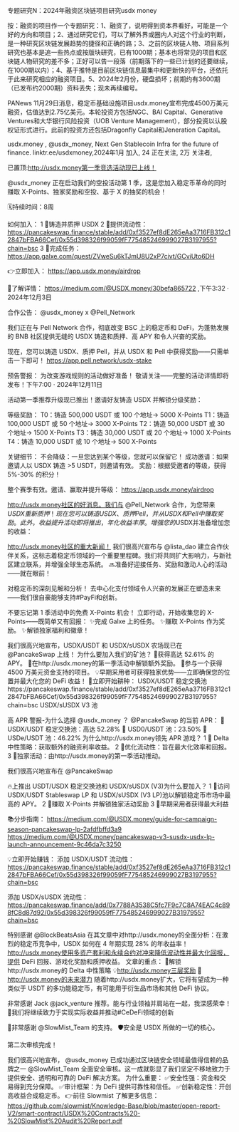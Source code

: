 专题研究N：2024年融资区块链项目研究usdx money

按：融资的项目作一个专题研究：1、融资了，说明得到资本界看好，可能是一个好的方向和项目；2、通过研究它们，可以了解外界或圈内人对这个行业的判断，是一种研究区块链发展趋势的捷径和正确的路；3、之前的区块链人物、项目系列研究也基本是追一些热点或按版块研究，已有1000期；基本也将常见的项目和区块链人物研究的差不多；正好可以告一段落（前期落下的一些已计划的还要继续，在1000期以内）；4、基于推特是目前区块链信息最集中和更新快的平台，还依托于此来研究相应的融资项目。5、2024年2月份，硬盘损坏；前期约有3600期（已发布约2000期）资料丢失；现未再续编号。

PANews 11月29日消息，稳定币基础设施项目usdx.money宣布完成4500万美元融资，估值达到2.75亿美元。本轮投资方包括NGC、BAI Capital、Generative Ventures和大华银行风险投资（UOB Venture Management），部分投资以认股权证形式进行。此前的投资方还包括Dragonfly Capital和Jeneration Capital。

usdx.money
,
@usdx_money,
Next Gen Stablecoin Infra for the future of finance.
linktr.ee/usdxmoney,2024年1月 加入,
24 正在关注,
2万 关注者,


已置顶:http://usdx.money第一季​​竞选活动现已上线！

@usdx_money
正在启动我们的空投活动第 1 季，这是您加入稳定币革命的同时赚取 X-Points、独家奖励和空投、基于 X 的抽奖的机会！

🗓️持续时间：8周

如何加入：
1 ⃣铸造并质押 USDX
2 ⃣提供流动性： https://pancakeswap.finance/stable/add/0xf3527ef8dE265eAa3716FB312c12847bFBA66Cef/0x55d398326f99059fF775485246999027B3197955?chain=bsc
3 ⃣完成任务： https://app.galxe.com/quest/ZVweSu6kTJmU8U2xP7civt/GCviUto6DH

👉立即加入： https://app.usdx.money/airdrop

🔗了解详情： https://medium.com/@USDX.money/30befa865722
,下午3:32 · 2024年12月3日

合作公告： 
@usdx_money
 x 
@Pell_Network


我们正在与 Pell Network 合作，彻底改变 BSC 上的稳定币和 DeFi，为蓬勃发展的 BNB 社区提供无缝的 USDX 铸造和质押、高 APY 和令人兴奋的奖励。

现在，您可以铸造 USDX、质押 Pell，并从 USDX 和 Pell 中获得奖励——只需单击一下即可！
https://app.pell.network/usdx-stake

预告警报：
为改变游戏规则的活动做好准备！
敬请关注——完整的活动详情即将发布！下午7:00 · 2024年12月11日

活动第一季推荐升级现已推出！邀请好友铸造 USDX 并解锁分级奖励：

等级奖励：
T0：铸造 500,000 USDT 或 100 个地址→ 5000 X-Points
T1：铸造 100,000 USDT 或 50 个地址→ 3000 X-Points
T2：铸造 50,000 USDT 或 30 个地址→ 1500 X-Points
T3：铸造 30,000 USDT 或 20 个地址→ 1000 X-Points
T4：铸造 10,000 USDT 或 10 个地址→ 500 X-Points

关键细节：
不会降级：一旦您达到某个等级，您就可以保留它！
成功邀请：如果邀请人以 USDX 铸造 >5 USDT，则邀请有效。
奖励：根据受邀者的等级，获得 5%-30% 的积分！

整个赛季有效。邀请、赢取并提升等级： https://app.usdx.money/airdrop

http://usdx.money社区的好消息。我们与
@Pell_Network
合作，为您带来$USDX重新质押！
现在您可以铸造 USDX、质押 Pell，并从 USDX 和 Pell 中赚取奖励。此外，收益提升活动即将推出，年化收益丰厚。
增强您的$USDX并准备增加您的收益：

http://usdx.money社区的重大新闻！
我们很高兴宣布与
@lista_dao
建立合作伙伴关系，这标志着稳定币领域的一个重要里程碑。我们将共同扩大影响力，与新社区建立联系，并增强全球生态系统。
🔜准备好迎接任务、奖励和激动人心的活动——就在眼前！

对稳定币的深刻见解和分析！
去中心化支付领域令人兴奋的发展正在塑造未来——我们很自豪能够支持#PayFi和创新。

不要忘记第 1 季活动中的免费 X-Points 机会！
立即行动，开始收集您的 X-Points——既简单又有回报：
✨完成 Galxe 上的任务。
✨赚取 X-Points 作为奖励。
✨解锁独家福利和徽章！

我们很高兴地宣布，USDX/USDT 和 USDX/sUSDX 农场现已在
@PancakeSwap
上线！
为什么要加入我们的矿池？
🔹获得高达 52.61% 的 APY。
🔹在http://usdx.money的第一季活动中解锁额外奖励。
🔹参与一个获得 4500 万美元资金支持的项目。
💡早期采用者可获得独家优势——立即确保您的位置并最大化您的 DeFi 收益！
🔗立即开始耕种：
USDX/USDT 稳定交换池https://pancakeswap.finance/stable/add/0xf3527ef8dE265eAa3716FB312c12847bFBA66Cef/0x55d398326f99059fF775485246999027B3197955?chain=bsc USDX/sUSDX V3 池

高 APR 警报-为什么选择
@usdx_money
 ？
@PancakeSwap
的当前 APR：
🔹 USDX/USDT 稳定交换池：高达 52.28%
🔹 USD0/USDT 池：23.50%
🔹 USDe/USDT 池：46.22%
为什么http://usdx.money领先 APR 游戏？
1 ⃣ Delta中性策略：获取额外的融资利率收益。
2 ⃣优化流动性：旨在最大化效率和回报。
3 ⃣独家活动：由http://usdx.money的第一季活动推动。

我们很高兴地宣布在
@PancakeSwap


🔥上推出 USDT/USDX 稳定交换池和 USDX/sUSDX (V3)为什么要加入？
1 ⃣访问 USDX/USDT Stableswap LP 和 USDX/sUSDX (V3 LP)池以解锁稳定币市场中最高的 APY。
2 ⃣赚取 X-Points 并解锁独家活动奖励
3 ⃣早期采用者获得最大利益

📚分步指南： https://medium.com/@USDX.money/guide-for-campaign-season-pancakeswap-lp-2afdfbffd3a9
https://medium.com/@USDX.money/pancakeswap-v3-susdx-usdx-lp-launch-announcement-9c46da7c3250

💡立即开始赚钱：
添加 USDX/USDT 流动性： https://pancakeswap.finance/stable/add/0xf3527ef8dE265eAa3716FB312c12847bFBA66Cef/0x55d398326f99059fF775485246999027B3197955?chain=bsc

添加 USDX/sUSDX 流动性：
https://pancakeswap.finance/add/0x7788A3538C5fc7F9c7C8A74EAC4c898fC8d87d92/0x55d398326f99059fF775485246999027B3197955?chain=bsc

特别感谢
@BlockBeatsAsia
在其文章中对http://usdx.money的全面分析：在激烈的稳定币竞争中，USDX 如何在 4 年期实现 28% 的年收益率！
http://usdx.money使用多资产套利和永续合约对冲来降低波动性并最大化回报，提供 DeFi 回报、游戏化奖励和质押收益。
文章的重点：
🔑解锁http://usdx.money的 Delta 中性策略
💡http://usdx.money三层奖励
🔮 http://usdx.money的未来潜力
随着http://usdx.money扩大，它将有望成为一种类似于 USDT 的多功能稳定币，有可能用于衍生品市场和其他 DeFi 协议。

非常感谢 Jack 
@jack_venture
推荐。能与行业领袖并肩站在一起，我深感荣幸！
💪我们将继续致力于实现实际收益并推动#CeDeFi领域的创新

🙏非常感谢
@SlowMist_Team
的支持。
🛡️安全是 USDX 所做的一切的核心。

第二次审核完成！

我们很高兴地宣布， 
@usdx_money
已成功通过区块链安全领域最值得信赖的品牌之一
@SlowMist_Team
全面安全审核。这一成就彰显了我们坚定不移地致力于提供安全、透明和可靠的 DeFi 解决方案。
为什么重要：
✅安全性强：资金和交易得到充分保障。
✅审计框架：为 DeFi 提供可靠性和信任。
✅创新稳定性：开创高收益合成稳定币。
👉前往 Slowmist 了解更多信息： https://github.com/slowmist/Knowledge-Base/blob/master/open-report-V2/smart-contract/USDX%20Contracts%20-%20SlowMist%20Audit%20Report.pdf  

